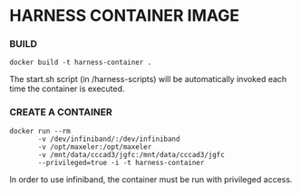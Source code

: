 HARNESS CONTAINER IMAGE
=======================

### BUILD

    docker build -t harness-container .

The start.sh script (in /harness-scripts) will be automatically invoked each time
the container is executed. 

### CREATE A CONTAINER

    docker run --rm 
           -v /dev/infiniband/:/dev/infiniband 
           -v /opt/maxeler:/opt/maxeler           
           -v /mnt/data/cccad3/jgfc:/mnt/data/cccad3/jgfc 
           --privileged=true -i -t harness-container
           

In order to use infiniband, the container must be run with privileged access.

